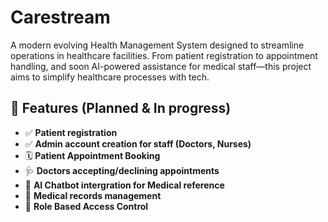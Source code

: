 # Carestream
A modern evolving Health Management System designed to streamline operations in healthcare facilities. From patient registration to appointment handling, and soon AI-powered assistance for medical staff—this project aims to simplify healthcare processes with tech.

## 🚀 Features (Planned & In progress)

- ✅ **Patient registration**
- ✅ **Admin account creation for staff (Doctors, Nurses)**
- 🗓️ **Patient Appointment Booking**
- 🩺 **Doctors accepting/declining appointments**
- 🤖 **AI Chatbot intergration for Medical reference**
- 📄 **Medical records management**
- 🔐 **Role Based Access Control**
